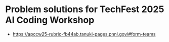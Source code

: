 # Problem solutions for TechFest 2025 AI Coding Workshop

- https://apccw25-rubric-fb44ab.tanuki-pages.pnnl.gov/#form-teams
